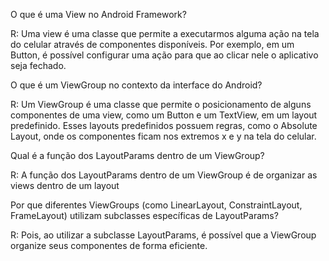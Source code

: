 O que é uma View no Android Framework?

R: Uma view é uma classe que permite a executarmos alguma ação na tela do celular através de componentes disponíveis. Por exemplo, em um Button, é possível configurar uma ação para que ao clicar nele o aplicativo seja fechado.

O que é um ViewGroup no contexto da interface do Android?

R: Um ViewGroup é uma classe que permite o posicionamento de alguns componentes de uma view, como um Button e um TextView, em um layout predefinido. Esses layouts predefinidos possuem regras, como o Absolute Layout,
onde os componentes ficam nos extremos x e y na tela do celular.

Qual é a função dos LayoutParams dentro de um ViewGroup?

R: A função dos LayoutParams dentro de um ViewGroup é de organizar as views dentro de um layout

Por que diferentes ViewGroups (como LinearLayout, ConstraintLayout, FrameLayout) utilizam subclasses específicas de LayoutParams?

R: Pois, ao utilizar a subclasse LayoutParams, é possível que a ViewGroup organize seus componentes de forma eficiente.
